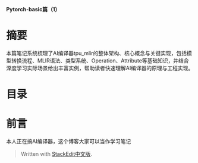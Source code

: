 **Pytorch-basic篇（1）**

# 摘要

本篇笔记系统梳理了AI编译器tpu_mlir的整体架构、核心概念与关键实现，包括模型转换流程、MLIR语法、类型系统、Operation、Attribute等基础知识，并结合深度学习实际场景给出丰富实例，帮助读者快速理解AI编译器的原理与工程实现。

# 目录



# 前言

本人正在搞AI编译器，这个博客大家可以当作学习笔记



> Written with [StackEdit中文版](https://stackedit.cn/).
<!--stackedit_data:
eyJoaXN0b3J5IjpbLTE5NzkyMTEwNDUsLTE2NjkyNTQ0MzldfQ
==
-->

